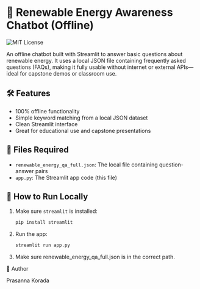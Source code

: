# 🔋 Renewable Energy Awareness Chatbot (Offline)

![MIT License](https://img.shields.io/badge/License-MIT-green.svg)

An offline chatbot built with Streamlit to answer basic questions about renewable energy. It uses a local JSON file containing frequently asked questions (FAQs), making it fully usable without internet or external APIs—ideal for capstone demos or classroom use.

## 🛠 Features
- 100% offline functionality
- Simple keyword matching from a local JSON dataset
- Clean Streamlit interface
- Great for educational use and capstone presentations

## 📁 Files Required
- `renewable_energy_qa_full.json`: The local file containing question-answer pairs
- `app.py`: The Streamlit app code (this file)

## 🚀 How to Run Locally
1. Make sure `streamlit` is installed:
   ```bash
   pip install streamlit
2. Run the app:
   ```bash
   streamlit run app.py
3. Make sure renewable_energy_qa_full.json is in the correct path.

👤 Author

  Prasanna Korada
